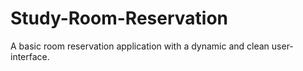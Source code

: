 # Study-Room-Reservation
A basic room reservation application with a dynamic and clean user-interface.
